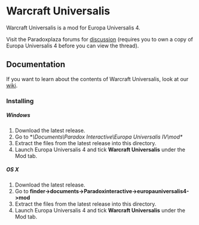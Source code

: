 # Warcraft Universalis
Warcraft Universalis is a mod for Europa Universalis 4.

Visit the Paradoxplaza forums for [discussion](https://forum.paradoxplaza.com/forum/index.php?threads/mod-warcraft-universalis-offical-thread.747368/) (requires you to own a copy of Europa Universalis 4 before you can view the thread).

## Documentation
If you want to learn about the contents of Warcraft Universalis, look at our [wiki](https://github.com/vawser/warcraft_universalis/wiki).

### Installing 
##### Windows
1. Download the latest release.
2. Go to **\Documents\Paradox Interactive\Europa Universalis IV\mod\**
3. Extract the files from the latest release into this directory.
4. Launch Europa Universalis 4 and tick **Warcraft Universalis** under the Mod tab.

##### OS X
1. Download the latest release.
2. Go to **finder->documents->Paradoxinteractive->europauniversalis4->mod**
3. Extract the files from the latest release into this directory.
4. Launch Europa Universalis 4 and tick **Warcraft Universalis** under the Mod tab.

